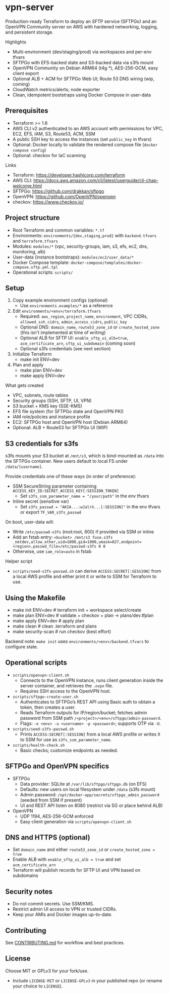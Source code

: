 # vpn-server

Production-ready Terraform to deploy an SFTP service (SFTPGo) and an OpenVPN Community server on AWS with hardened networking, logging, and persistent storage.

Highlights
- Multi-environment (dev/staging/prod) via workspaces and per-env tfvars
- SFTPGo with EFS-backed state and S3-backed data via s3fs mount
- OpenVPN Community on Debian ARM64 (t4g.*), AES-256-GCM, easy client export
- Optional ALB + ACM for SFTPGo Web UI; Route 53 DNS wiring (wip, coming)
- CloudWatch metrics/alerts; node exporter
- Clean, idempotent bootstraps using Docker Compose in user-data

## Prerequisites
- Terraform >= 1.6
- AWS CLI v2 authenticated to an AWS account with permissions for VPC, EC2, EFS, IAM, S3, Route53, ACM, SSM
- A public SSH key to access the instances (set `public_key` in tfvars)
- Optional: Docker locally to validate the rendered compose file (`docker compose config`)
- Optional: checkov for IaC scanning

Links
- Terraform: https://developer.hashicorp.com/terraform
- AWS CLI: https://docs.aws.amazon.com/cli/latest/userguide/cli-chap-welcome.html
- SFTPGo: https://github.com/drakkan/sftpgo
- OpenVPN: https://github.com/OpenVPN/openvpn
- checkov: https://www.checkov.io/

## Project structure
- Root Terraform and common variables: `*.tf`
- Environments: `environments/{dev,staging,prod}` with `backend.tfvars` and `terraform.tfvars`
- Modules: `modules/*` (vpc, security-groups, iam, s3, efs, ec2, dns, monitoring, alb)
- User-data (instance bootstraps): `modules/ec2/user_data/*`
- Docker Compose template: `docker-compose/templates/docker-compose.sftp.yml.tpl`
- Operational scripts: `scripts/`

## Setup
1) Copy example environment configs (optional)
   - Use `environments.examples/*` as a reference
2) Edit `environments/<env>/terraform.tfvars`
   - Required: `aws_region`, `project_name`, `environment`, VPC CIDRs, `allowed_ssh_cidrs`, `admin_access_cidrs`, `public_key`
   - Optional DNS: `domain_name`, `route53_zone_id` or `create_hosted_zone` (this isn't implemented at time of writing)
   - Optional ALB for SFTP UI: `enable_sftp_ui_alb=true`, `acm_certificate_arn`, `sftp_ui_subdomain` (coming soon)
   - Optional s3fs credentials (see next section)
3) Initialize Terraform
   - make init ENV=dev
4) Plan and apply
   - make plan ENV=dev
   - make apply ENV=dev

What gets created
- VPC, subnets, route tables
- Security groups (SSH, SFTP, UI, VPN)
- S3 bucket + KMS key (SSE-KMS)
- EFS file system (for SFTPGo state and OpenVPN PKI)
- IAM role/policies and instance profile
- EC2: SFTPGo host and OpenVPN host (Debian ARM64)
- Optional: ALB + Route53 for SFTPGo UI (WIP)

## S3 credentials for s3fs
s3fs mounts your S3 bucket at `/mnt/s3`, which is bind-mounted as `/data` into the SFTPGo container. New users default to local FS under `/data/[username]`.

Provide credentials one of these ways (in order of preference):
- SSM SecureString parameter containing `ACCESS_KEY_ID:SECRET_ACCESS_KEY[:SESSION_TOKEN]`
  - Set `s3fs_ssm_parameter_name = "/your/path"` in the env tfvars
- Inline secret (sensitive var)
  - Set `s3fs_passwd = "AKIA...:wJalrX...[:SESSION]"` in the env tfvars or export `TF_VAR_s3fs_passwd`

On boot, user-data will:
- Write `/etc/passwd-s3fs` (root:root, 600) if provided via SSM or inline
- Add an fstab entry: `<bucket> /mnt/s3 fuse.s3fs _netdev,allow_other,uid=1000,gid=1000,umask=027,endpoint=<region>,passwd_file=/etc/passwd-s3fs 0 0`
- Otherwise, use `iam_role=auto` in fstab

Helper script
- `scripts/seed-s3fs-passwd.sh` can derive `ACCESS:SECRET[:SESSION]` from a local AWS profile and either print it or write to SSM for Terraform to use.

## Using the Makefile
- make init ENV=dev       # terraform init + workspace select/create
- make plan ENV=dev       # validate + checkov + plan -> plans/dev.tfplan
- make apply ENV=dev      # apply plan
- make clean              # clean .terraform and plans
- make security-scan      # run checkov (best effort)

Backend note: `make init` uses `environments/<env>/backend.tfvars` to configure state.

## Operational scripts
- `scripts/openvpn-client.sh`
  - Connects to the OpenVPN instance, runs client generation inside the server container, and retrieves the `.ovpn` file.
  - Requires SSH access to the OpenVPN host.
- `scripts/sftpgo-create-user.sh`
  - Authenticates to SFTPGo’s REST API using Basic auth to obtain a token, then creates a user.
  - Reads Terraform outputs for IP/region/bucket; fetches admin password from SSM path `/<project>/<env>/sftpgo/admin-password`.
  - Flags: `-e <env> -u <username> -p <password>`; supports OTP via `-O`.
- `scripts/seed-s3fs-passwd.sh`
  - Prints `ACCESS:SECRET[:SESSION]` from a local AWS profile or writes it to SSM for use as `s3fs_ssm_parameter_name`.
- `scripts/health-check.sh`
  - Basic checks; customize endpoints as needed.

## SFTPGo and OpenVPN specifics
- SFTPGo
  - Data provider: SQLite at `/var/lib/sftpgo/sftpgo.db` (on EFS)
  - Defaults: new users on local filesystem under `/data` (s3fs mount)
  - Admin password: `/opt/docker-app/secrets/sftpgo_admin_password` (seeded from SSM if present)
  - UI and REST API listen on 8080 (restrict via SG or place behind ALB)
- OpenVPN
  - UDP 1194, AES-256-GCM enforced
  - Easy client generation via `scripts/openvpn-client.sh`

## DNS and HTTPS (optional)
- Set `domain_name` and either `route53_zone_id` or `create_hosted_zone = true`
- Enable ALB with `enable_sftp_ui_alb = true` and set `acm_certificate_arn`
- Terraform will publish records for SFTP UI and VPN based on subdomains

## Security notes
- Do not commit secrets. Use SSM/KMS.
- Restrict admin UI access to VPN or trusted CIDRs.
- Keep your AMIs and Docker images up-to-date.

## Contributing
See [CONTRIBUTING.md](CONTRIBUTING.md) for workflow and best practices.

## License
Choose MIT or GPLv3 for your fork/use.
- Include `LICENSE-MIT` or `LICENSE-GPLv3` in your published repo (or rename your choice to `LICENSE`).
